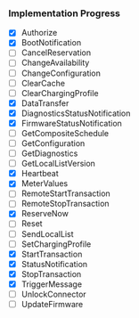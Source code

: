 ### Implementation Progress

- [x] Authorize
- [x] BootNotification
- [ ] CancelReservation
- [ ] ChangeAvailability
- [ ] ChangeConfiguration
- [ ] ClearCache
- [ ] ClearChargingProfile
- [x] DataTransfer
- [x] DiagnosticsStatusNotification
- [x] FirmwareStatusNotification
- [ ] GetCompositeSchedule
- [ ] GetConfiguration
- [ ] GetDiagnostics
- [ ] GetLocalListVersion
- [x] Heartbeat
- [x] MeterValues
- [ ] RemoteStartTransaction
- [ ] RemoteStopTransaction
- [x] ReserveNow
- [ ] Reset
- [ ] SendLocalList
- [ ] SetChargingProfile
- [x] StartTransaction
- [x] StatusNotification
- [x] StopTransaction
- [x] TriggerMessage
- [ ] UnlockConnector
- [ ] UpdateFirmware